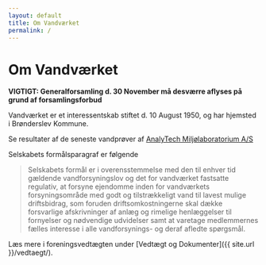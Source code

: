 ```yaml
---
layout: default
title: Om Vandværket
permalink: /
---
```


# Om Vandværket

**VIGTIGT: Generalforsamling d. 30 November må desværre aflyses på grund af forsamlingsforbud**

Vandværket er et interessentskab stiftet d. 10 August 1950, og har hjemsted i Brønderslev Kommune.

Se resultater af de seneste vandprøver af [AnalyTech Miljølaboratorium A/S](http://www.analytech.dk/Link.aspx?CustomerID=8379)

Selskabets formålsparagraf er følgende

> Selskabets formål er i overensstemmelse med den til enhver tid gældende vandforsyningslov og det for vandværket fastsatte regulativ, at forsyne ejendomme inden for vandværkets forsyningsområde med godt og tilstrækkeligt vand til lavest mulige driftsbidrag, som foruden driftsomkostningerne skal dække forsvarlige afskrivninger af anlæg og rimelige henlæggelser til fornyelser og nødvendige udvidelser samt at varetage medlemmernes fælles interesse i alle vandforsynings- og deraf afledte spørgsmål.

Læs mere i foreningsvedtægten under [Vedtægt og Dokumenter]({{ site.url }}/vedtaegt/).

